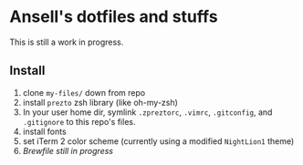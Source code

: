 # Ansell's dotfiles and stuffs

This is still a work in progress.

## Install

1. clone `my-files/` down from repo
2. install `prezto` zsh library (like oh-my-zsh)
3. In your user home dir, symlink `.zpreztorc`, `.vimrc`, `.gitconfig`, and `.gitignore` to this repo's files.
4. install fonts
5. set iTerm 2 color scheme (currently using a modified `NightLion1` theme)
6. _Brewfile still in progress_